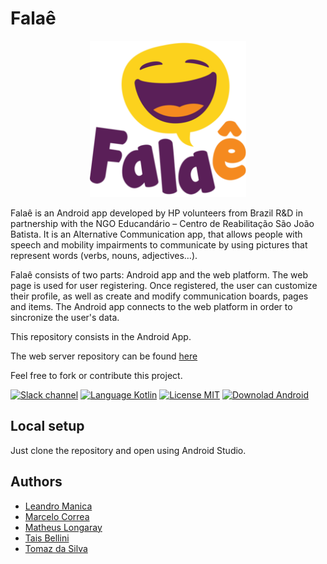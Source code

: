 # Falaê
<p align="center">
  <img src="https://github.com/marcelorcorrea/falae-android/blob/master/app/src/main/res/drawable-xxxhdpi/falaelogotipo_512x512.png?raw=true" width="250" height="250">
</p>


Falaê is an Android app developed by HP volunteers from Brazil R&D in
partnership with the NGO Educandário – Centro de Reabilitação São João
Batista. It is an Alternative Communication app, that allows people with
speech and mobility impairments to communicate by using pictures that
represent words (verbs, nouns, adjectives…).

Falaê consists of two parts: Android app and the web platform. The web page is used for user registering. Once registered, the user can customize their profile, as well as create and modify communication boards, pages and items. The Android app connects to the web platform in order to sincronize the user's data.

This repository consists in the Android App.

The web server repository can be found [here](https://github.com/marcelorcorrea/falae)

Feel free to fork or contribute this project.

[![Slack channel](https://img.shields.io/badge/Chat-Slack-blue.svg)](https://falaeapp.slack.com)
[![Language Kotlin](https://img.shields.io/badge/Language-Kotlin-blue.svg)](https://kotlinlang.org/)
[![License MIT](https://img.shields.io/badge/Licence-Mit-blue.svg)](LICENSE)
[![Downolad Android](https://img.shields.io/badge/Download-Android-blue.svg)](https://play.google.com/store/apps/details?id=org.falaeapp.falae)


## Local setup

Just clone the repository and open using Android Studio.

## Authors

* [Leandro Manica](https://github.com/leandrohmanica)
* [Marcelo Correa](https://github.com/marcelorcorrea)
* [Matheus Longaray](https://github.com/longaraymatheus)
* [Tais Bellini](https://github.com/taisbellini)
* [Tomaz da Silva](https://github.com/trdasilva)
